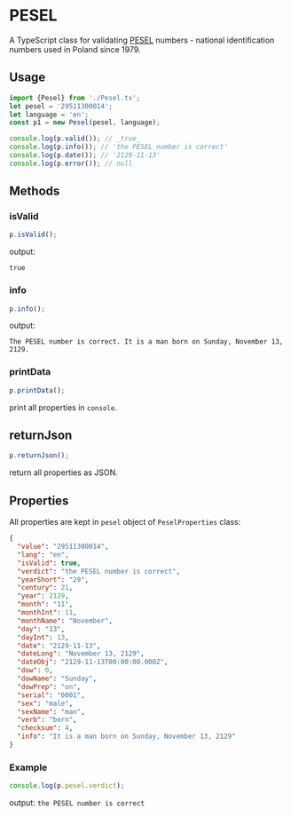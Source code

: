 # PESEL

A TypeScript class for validating [PESEL](https://en.wikipedia.org/wiki/PESEL) numbers - national identification numbers used in Poland since 1979.

## Usage

```typescript
import {Pesel} from './Pesel.ts';
let pesel = '29511300014';
let language = 'en';
const p1 = new Pesel(pesel, language);

console.log(p.valid()); // _true_
console.log(p.info()); // 'the PESEL number is correct'
console.log(p.date()); // '2129-11-13'
console.log(p.error()); // null
```

## Methods

### isValid

```typescript
p.isValid();
```
output:

`true`

### info

```typescript
p.info();
```
output:

`The PESEL number is correct. It is a man born on Sunday, November 13, 2129.`

### printData

```typescript
p.printData();
```
print all properties in `console`.

## returnJson

```typescript
p.returnJson();
```

return all properties as JSON.

## Properties

All properties are kept in `pesel` object of `PeselProperties` class:

```json
{
  "value": "29511300014",
  "lang": "en",
  "isValid": true,
  "verdict": "the PESEL number is correct",
  "yearShort": "29",
  "century": 21,
  "year": 2129,
  "month": "11",
  "monthInt": 11,
  "monthName": "November",
  "day": "13",
  "dayInt": 13,
  "date": "2129-11-13",
  "dateLong": "November 13, 2129",
  "dateObj": "2129-11-13T00:00:00.000Z",
  "dow": 0,
  "dowName": "Sunday",
  "dowPrep": "on",
  "serial": "0001",
  "sex": "male",
  "sexName": "man",
  "verb": "born",
  "checksum": 4,
  "info": "It is a man born on Sunday, November 13, 2129"
}
```

### Example

```typescript
console.log(p.pesel.verdict);
```

output: `the PESEL number is correct`
